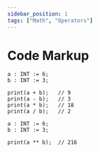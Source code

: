 ```yaml
---
sidebar_position: 1
tags: ["Math", "Operators"]
---
```


# Code Markup

```iecst
a : INT := 6;
b : INT := 3;

print(a + b);   // 9
print(a - b);   // 3
print(a * b);   // 18
print(a / b);   // 2
```

```iecst
a : INT := 6;
b : INT := 3;

print(a ** b);  // 216
```
